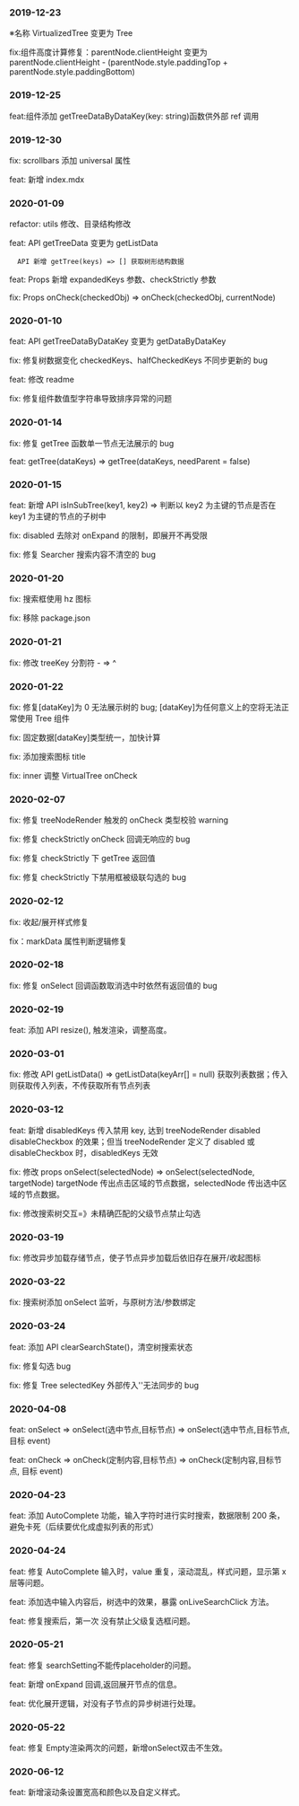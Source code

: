 ### 2019-12-23

※名称 VirtualizedTree 变更为 Tree

fix:组件高度计算修复：parentNode.clientHeight 变更为 parentNode.clientHeight - (parentNode.style.paddingTop + parentNode.style.paddingBottom)

### 2019-12-25

feat:组件添加 getTreeDataByDataKey(key: string)函数供外部 ref 调用

### 2019-12-30

fix: scrollbars 添加 universal 属性

feat: 新增 index.mdx

### 2020-01-09

refactor: utils 修改、目录结构修改

feat: API getTreeData 变更为 getListData

      API 新增 getTree(keys) => [] 获取树形结构数据

feat: Props 新增 expandedKeys 参数、checkStrictly 参数

fix: Props onCheck(checkedObj) => onCheck(checkedObj, currentNode)

### 2020-01-10

feat: API getTreeDataByDataKey 变更为 getDataByDataKey

fix: 修复树数据变化 checkedKeys、halfCheckedKeys 不同步更新的 bug

feat: 修改 readme

fix: 修复组件数值型字符串导致排序异常的问题

### 2020-01-14

fix: 修复 getTree 函数单一节点无法展示的 bug

feat: getTree(dataKeys) => getTree(dataKeys, needParent = false)

### 2020-01-15

feat: 新增 API isInSubTree(key1, key2) => 判断以 key2 为主键的节点是否在 key1 为主键的节点的子树中

fix: disabled 去除对 onExpand 的限制，即展开不再受限

fix: 修复 Searcher 搜索内容不清空的 bug

### 2020-01-20

fix: 搜索框使用 hz 图标

fix: 移除 package.json

### 2020-01-21

fix: 修改 treeKey 分割符 - => ^

### 2020-01-22

fix: 修复[dataKey]为 0 无法展示树的 bug; [dataKey]为任何意义上的空将无法正常使用 Tree 组件

fix: 固定数据[dataKey]类型统一，加快计算

fix: 添加搜索图标 title

fix: inner 调整 VirtualTree onCheck

### 2020-02-07

fix: 修复 treeNodeRender 触发的 onCheck 类型校验 warning

fix: 修复 checkStrictly onCheck 回调无响应的 bug

fix: 修复 checkStrictly 下 getTree 返回值

fix: 修复 checkStrictly 下禁用框被级联勾选的 bug

### 2020-02-12

fix: 收起/展开样式修复

fix：markData 属性判断逻辑修复

### 2020-02-18

fix: 修复 onSelect 回调函数取消选中时依然有返回值的 bug

### 2020-02-19

feat: 添加 API resize(), 触发渲染，调整高度。

### 2020-03-01

fix: 修改 API getListData() => getListData(keyArr[] = null) 获取列表数据；传入则获取传入列表，不传获取所有节点列表

### 2020-03-12

feat: 新增 disabledKeys 传入禁用 key, 达到 treeNodeRender disabled disableCheckbox 的效果；但当 treeNodeRender 定义了 disabled 或 disableCheckbox 时，disabledKeys 无效

fix: 修改 props onSelect(selectedNode) => onSelect(selectedNode, targetNode) targetNode 传出点击区域的节点数据，selectedNode 传出选中区域的节点数据。

fix: 修改搜索树交互=》未精确匹配的父级节点禁止勾选

### 2020-03-19

fix: 修改异步加载存储节点，使子节点异步加载后依旧存在展开/收起图标

### 2020-03-22

fix: 搜索树添加 onSelect 监听，与原树方法/参数绑定

### 2020-03-24

feat: 添加 API clearSearchState()，清空树搜索状态

fix: 修复勾选 bug

fix: 修复 Tree selectedKey 外部传入''无法同步的 bug

### 2020-04-08

feat: onSelect => onSelect(选中节点,目标节点) => onSelect(选中节点,目标节点,目标 event)

feat: onCheck => onCheck(定制内容,目标节点) => onCheck(定制内容,目标节点, 目标 event)

### 2020-04-23

feat: 添加 AutoComplete 功能，输入字符时进行实时搜索，数据限制 200 条，避免卡死（后续要优化成虚拟列表的形式）

### 2020-04-24

feat: 修复 AutoComplete 输入时，value 重复，滚动混乱，样式问题，显示第 x 层等问题。

feat: 添加选中输入内容后，树选中的效果，暴露 onLiveSearchClick 方法。

feat: 修复搜索后，第一次 没有禁止父级复选框问题。

### 2020-05-21

feat: 修复 searchSetting不能传placeholder的问题。

feat: 新增 onExpand 回调,返回展开节点的信息。

feat: 优化展开逻辑，对没有子节点的异步树进行处理。

### 2020-05-22

feat: 修复 Empty渲染两次的问题，新增onSelect双击不生效。

### 2020-06-12

feat: 新增滚动条设置宽高和颜色以及自定义样式。


